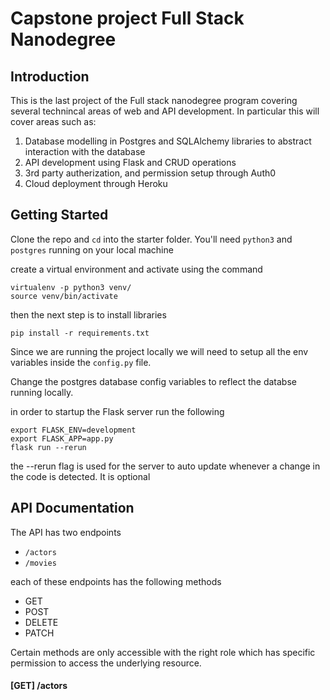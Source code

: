 # Capstone project Full Stack Nanodegree 

## Introduction
This is the last project of the Full stack nanodegree program covering several technincal areas of web and API development. In particular this will cover areas such as:

1.  Database modelling in Postgres and SQLAlchemy libraries to abstract interaction with the database
2. API development using Flask and CRUD operations
3. 3rd party autherization, and permission setup through Auth0
4. Cloud deployment through Heroku

## Getting Started

Clone the repo and `cd` into the starter folder. You'll need `python3` and `postgres` running on your local machine

create a virtual environment and activate using the command
```
virtualenv -p python3 venv/
source venv/bin/activate
```

then the next step is to install libraries
```
pip install -r requirements.txt
```
Since we are running the project locally we will need to setup all the env variables inside the `config.py` file.

Change the postgres database config variables to reflect the databse running locally.


in order to startup the Flask server run the following
```
export FLASK_ENV=development
export FLASK_APP=app.py
flask run --rerun
```

the --rerun flag is used for the server to auto update whenever a change in the code is detected. It is optional

## API Documentation

The API has two endpoints 
- `/actors`
- `/movies`

each of these endpoints has the following methods
- GET
- POST
- DELETE
- PATCH

Certain methods are only accessible with the right role which has specific permission to access the underlying resource.

#### [GET] /actors

